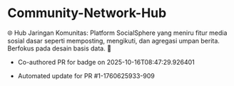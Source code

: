 # Community-Network-Hub
🌐 Hub Jaringan Komunitas: Platform SocialSphere yang meniru fitur media sosial dasar seperti memposting, mengikuti, dan agregasi umpan berita. Berfokus pada desain basis data. 👤


- Co-authored PR for badge on 2025-10-16T08:47:29.926401

- Automated update for PR #1-1760625933-909